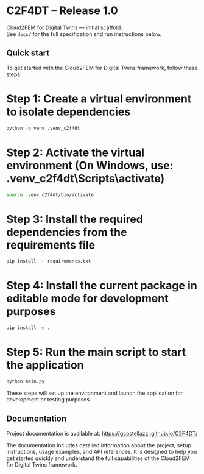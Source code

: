 # C2F4DT – Release 1.0

Cloud2FEM for Digital Twins — initial scaffold.  
See `docs/` for the full specification and run instructions below.
## Quick start

To get started with the Cloud2FEM for Digital Twins framework, follow these steps:

# Step 1: Create a virtual environment to isolate dependencies
```bash
python -m venv .venv_c2f4dt
```

# Step 2: Activate the virtual environment (On Windows, use: .venv_c2f4dt\Scripts\activate)
```bash
source .venv_c2f4dt/bin/activate  
```

# Step 3: Install the required dependencies from the requirements file
```bash
pip install -r requirements.txt
```

# Step 4: Install the current package in editable mode for development purposes
```bash
pip install -e .
```

# Step 5: Run the main script to start the application
```bash
python main.py
```

These steps will set up the environment and launch the application for development or testing purposes.


## Documentation
Project documentation is available at: https://gcastellazzi.github.io/C2F4DT/

The documentation includes detailed information about the project, setup instructions, usage examples, and API references. It is designed to help you get started quickly and understand the full capabilities of the Cloud2FEM for Digital Twins framework.